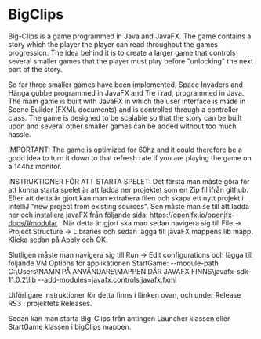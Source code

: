 # BigClips

Big-Clips is a game programmed in Java and JavaFX. The game contains a story which the player the player can read throughout the games progression. The idea behind it is to create a larger game that controls several smaller games that the player must play before "unlocking" the next part of the story.

So far three smaller games have been implemented, Space Invaders and Hänga gubbe programmed in JavaFX and Tre i rad, programmed in Java. The main game is built with JavaFX in which the user interface is made in Scene Builder (FXML documents) and is controlled through a controller class. The game is designed to be scalable so that the story can be built upon and several other smaller games can be added without too much hassle. 

IMPORTANT: The game is optimized for 60hz and it could therefore be a good idea to turn it down to that refresh rate if you are playing the game on a 144hz monitor.

INSTRUKTIONER FÖR ATT STARTA SPELET: Det första man måste göra för att kunna starta spelet är att ladda ner projektet som en Zip fil ifrån github. Efter att detta är gjort kan man extrahera filen och skapa ett nytt projekt i IntelliJ "new project from existing sources". Sen måste man se till att ladda ner och installera javaFX från följande sida: https://openjfx.io/openjfx-docs/#modular . När detta är gjort ska man sedan navigera sig till File -> Project Structure -> Libraries och sedan lägga till javaFX mappens lib mapp. Klicka sedan på Apply och OK. 

Slutligen måste man navigera sig till Run -> Edit configurations och lägga till följande VM Options för applikationen StartGame:
--module-path C:\Users\NAMN PÅ ANVÄNDARE\MAPPEN DÄR JAVAFX FINNS\javafx-sdk-11.0.2\lib --add-modules=javafx.controls,javafx.fxml

Utförligare instruktioner för detta finns i länken ovan, och under Release RS3 i projektets Releases.

Sedan kan man starta Big-Clips från antingen Launcher klassen eller StartGame klassen i bigClips mappen.




